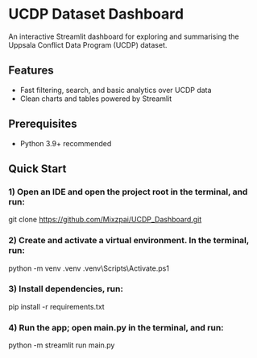 # UCDP Dataset Dashboard

An interactive Streamlit dashboard for exploring and summarising the Uppsala Conflict Data Program (UCDP) dataset.

## Features
- Fast filtering, search, and basic analytics over UCDP data
- Clean charts and tables powered by Streamlit

## Prerequisites
- Python 3.9+ recommended

## Quick Start

### 1) Open an IDE and open the project root in the terminal, and run:
git clone https://github.com/Mixzpai/UCDP_Dashboard.git


### 2) Create and activate a virtual environment. In the terminal, run: 

python -m venv .venv
.venv\Scripts\Activate.ps1



### 3) Install dependencies, run:
pip install -r requirements.txt


### 4) Run the app; open main.py in the terminal, and run:

python -m streamlit run main.py




